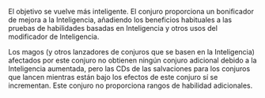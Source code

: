 El objetivo se vuelve más inteligente. El conjuro proporciona un bonificador de mejora a la Inteligencia, añadiendo los beneficios habituales a las pruebas de habilidades basadas en Inteligencia y otros usos del modificador de Inteligencia.

Los magos (y otros lanzadores de conjuros que se basen en la Inteligencia) afectados por este conjuro no obtienen ningún conjuro adicional debido a la Inteligencia aumentada, pero las CDs de las salvaciones para los conjuros que lancen mientras están bajo los efectos de este conjuro sí se incrementan. Este conjuro no proporciona rangos de habilidad adicionales.

